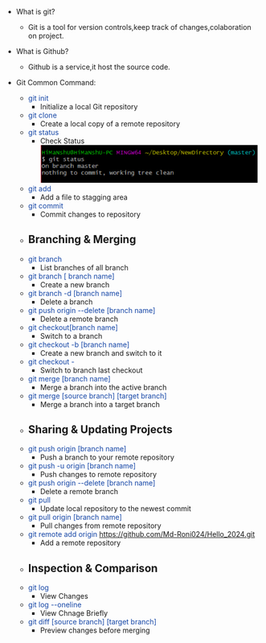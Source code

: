 - What is git?
    - Git is a tool for version controls,keep track of changes,colaboration on project.
- What is Github?
    - Github is a service,it host the source code.

- Git Common Command:
    - <span style="color:#1445a6">git init</span> 
        - Initialize a local Git repository
    - <span style="color:#1445a6">git clone</span>
        - Create a local copy of a remote    repository
    - <span style="color:#1445a6">git status</span>
        - Check Status<img src="status.png">
    - <span style="color:#1445a6">git add</span>
        - Add a file to stagging area
    - <span style="color:#1445a6">git commit</span>
        - Commit changes to repository
    - <h2>Branching & Merging</h2>
    - <span style="color:#1445a6">git branch</span>
        - List branches of all branch
    - <span style="color:#1445a6">git branch [ branch name]</span>
        - Create a new branch
    - <span style="color:#1445a6">git branch -d [branch name]</span>
        - Delete a branch
    - <span style="color:#1445a6">git push origin --delete [branch name]</span>
        - Delete a remote branch
    - <span style="color:#1445a6">git checkout[branch name]</span>
        - Switch to a branch
    - <span style="color:#1445a6">git checkout -b [branch name]</span>
        - Create a new branch and switch to it
    - <span style="color:#1445a6">git checkout -</span>
        - Switch to branch last checkout
    - <span style="color:#1445a6">git merge [branch name]</span>
        - Merge a branch into the active branch
    - <span style="color:#1445a6">git merge [source branch] [target branch]</span>
        - Merge a branch into a target branch
    - <h2>Sharing & Updating Projects</h2>
    - <span style="color:#1445a6">git push origin [branch name]</span>
         - Push a branch to your remote repository
    - <span style="color:#1445a6">git push -u origin [branch name]</span>
        - Push changes to remote repository
    - <span style="color:#1445a6">git push origin --delete [branch name]</span>
        - Delete a remote branch
    - <span style="color:#1445a6">git pull</span>
        - Update local repository to the newest commit
    - <span style="color:#1445a6">git pull origin [branch name]</span>
        - Pull changes from remote repository
    - <span style="color:#1445a6">git remote add origin https://github.com/Md-Roni024/Hello_2024.git</span>
        - Add a remote repository
    - <h2>Inspection & Comparison</h2>
    - <span style="color:#1445a6">git log</span>
        - View Changes
    - <span style="color:#1445a6">git log --oneline</span> 
        - View Chnage Briefly
    - <span style="color:#1445a6">git diff [source branch] [target branch]</span> 
        - Preview changes before merging

